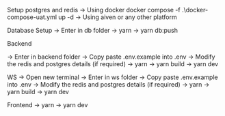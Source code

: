 Setup postgres and redis
-> Using docker
    docker compose -f .\docker-compose-uat.yml up -d
-> Using aiven or any other platform

Database Setup
-> Enter in db folder
-> yarn
-> yarn db:push

Backend

-> Enter in backend folder
-> Copy paste .env.example into .env
-> Modify the redis and postgres details (if required)
-> yarn
-> yarn build
-> yarn dev

WS
-> Open new terminal
-> Enter in ws folder
-> Copy paste .env.example into .env
-> Modify the redis and postgres details (if required)
-> yarn
-> yarn build
-> yarn dev

Frontend
-> yarn
-> yarn dev
